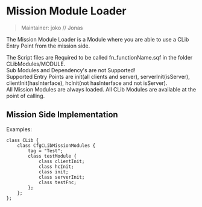 # Mission Module Loader

> Maintainer: joko // Jonas

The Mission Module Loader is a Module where you are able to use a CLib Entry Point from the mission side.

The Script files are Required to be called fn_functionName.sqf in the folder CLibModules/MODULE.  
Sub Modules and Dependency's are not Supported!  
Supported Entry Points are init(all clients and server), serverInit(isServer), clientInit(hasInterface), hcInit(not hasInterface and not isServer).  
All Mission Modules are always loaded.
All CLib Modules are available at the point of calling.
## Mission Side Implementation
Examples:
```sqf
class CLib {
    class CfgCLibMissionModules {
        tag = "Test";
        class testModule {
            class clientInit;
            class hcInit;
            class init;
            class serverInit;
            class testFnc;
        };
    };
};
```

[`<Control>`]: https://community.bistudio.com/wiki/Control
[`<Anything>`]: https://community.bistudio.com/wiki/Anything
[`<Config>`]: https://community.bistudio.com/wiki/Config
[`<Object>`]: https://community.bistudio.com/wiki/Object
[`<String>`]: https://community.bistudio.com/wiki/String
[`<Number>`]: https://community.bistudio.com/wiki/Number
[`<Array>`]: https://community.bistudio.com/wiki/Array
[`<Position>`]: https://community.bistudio.com/wiki/Position
[`<Color>`]: https://community.bistudio.com/wiki/Color
[`<Boolean>`]: https://community.bistudio.com/wiki/Boolean
[`<Code>`]: https://community.bistudio.com/wiki/Code
[`<Group>`]: https://community.bistudio.com/wiki/Group
[`<Location>`]: https://community.bistudio.com/wiki/Location
[`<Structured Text>`]: https://community.bistudio.com/wiki/Structured_Text
[`<Waypoint>`]: https://community.bistudio.com/wiki/Waypoint
[`<Task>`]: https://community.bistudio.com/wiki/Task
